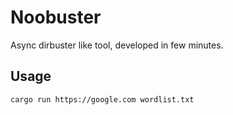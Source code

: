 # Noobuster
Async dirbuster like tool, developed in few minutes.

## Usage
`cargo run https://google.com wordlist.txt`
